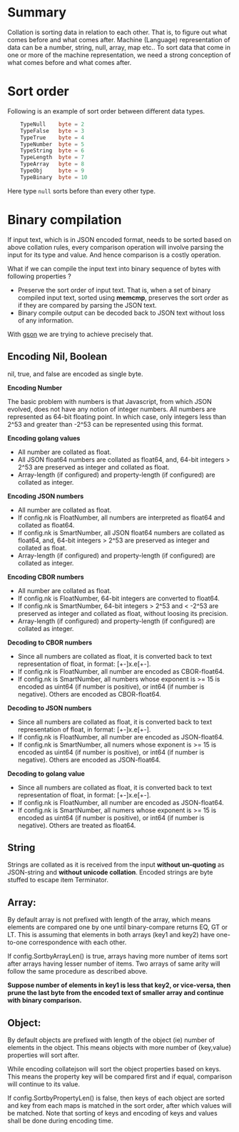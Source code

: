 Summary
=======

Collation is sorting data in relation to each other. That is, to figure
out what comes before and what comes after. Machine (Language) representation
of data can be a number, string, null, array, map etc.. To sort data that
come in one or more of the machine representation, we need a strong conception
of what comes before and what comes after.

Sort order
==========

Following is an example of sort order between different data types.

```go
	TypeNull    byte = 2
	TypeFalse   byte = 3
	TypeTrue    byte = 4
	TypeNumber  byte = 5
	TypeString  byte = 6
	TypeLength  byte = 7
	TypeArray   byte = 8
	TypeObj     byte = 9
	TypeBinary  byte = 10
```

Here type ``null`` sorts before than every other type.

Binary compilation
==================

If input text, which is in JSON encoded format, needs to be sorted based
on above collation rules, every comparison operation will involve parsing
the input for its type and value. And hence comparison is a costly operation.

What if we can compile the input text into binary sequence of bytes with
following properties ?

- Preserve the sort order of input text. That is, when a set of binary
compiled input text, sorted using **memcmp**, preserves the sort order
as if they are compared by parsing the JSON text.
- Binary compile output can be decoded back to JSON text without loss
of any information.

With [gson](http://github.com/prataprc/gson) we are trying to achieve
precisely that.

Encoding Nil, Boolean
---------------------

nil, true, and false are encoded as single byte.

**Encoding Number**

The basic problem with numbers is that Javascript, from which JSON evolved,
does not have any notion of integer numbers. All numbers are represented as
64-bit floating point. In which case, only integers less than 2^53 and greater
than -2^53 can be represented using this format.

**Encoding golang values**

* All number are collated as float.
* All JSON float64 numbers are collated as float64, and,
  64-bit integers > 2^53 are preserved as integer and collated as float.
* Array-length (if configured) and property-length (if configured) are
  collated as integer.

**Encoding JSON numbers**

* All number are collated as float.
* If config.nk is FloatNumber, all numbers are interpreted as float64
  and collated as float64.
* If config.nk is SmartNumber, all JSON float64 numbers are collated as
  float64, and, 64-bit integers > 2^53 are preserved as integer and collated
  as float.
* Array-length (if configured) and property-length (if configured) are
  collated as integer.

**Encoding CBOR numbers**

* All number are collated as float.
* If config.nk is FloatNumber, 64-bit integers are converted to float64.
* If config.nk is SmartNumber, 64-bit integers > 2^53 and < -2^53 are
  preserved as integer and collated as float, without loosing its
  precision.
* Array-length (if configured) and property-length (if configured) are
  collated as integer.

**Decoding to CBOR numbers**

* Since all numbers are collated as float, it is converted back to text
  representation of float, in format: [+-]x.<mantissa>e[+-]<exp>.
* If config.nk is FloatNumber, all number are encoded as CBOR-float64.
* If config.nk is SmartNumber, all numbers whose exponent is >= 15 is encoded
  as uint64 (if number is positive), or int64 (if number is negative).
  Others are encoded as CBOR-float64.

**Decoding to JSON numbers**

* Since all numbers are collated as float, it is converted back to text
  representation of float, in format: [+-]x.<mantissa>e[+-]<exp>.
* If config.nk is FloatNumber, all number are encoded as JSON-float64.
* If config.nk is SmartNumber, all numers whose exponent is >= 15 is encoded
  as uint64 (if number is positive), or int64 (if number is negative).
  Others are encoded as JSON-float64.

**Decoding to golang value**

* Since all numbers are collated as float, it is converted back to text
  representation of float, in format: [+-]x.<mantissa>e[+-]<exp>.
* If config.nk is FloatNumber, all number are encoded as JSON-float64.
* If config.nk is SmartNumber, all numers whose exponent is >= 15 is encoded
  as uint64 (if number is positive), or int64 (if number is negative).
  Others are treated as float64.

String
------

Strings are collated as it is received from the input **without
un-quoting** as JSON-string and **without unicode collation**.
Encoded strings are byte stuffed to escape item Terminator.

Array:
------

By default array is not prefixed with length of the array, which means
elements are compared one by one until binary-compare returns EQ, GT or
LT. This is assuming that elements in both arrays (key1 and key2) have
one-to-one correspondence with each other.

If config.SortbyArrayLen() is true, arrays having more number of items
sort after arrays having lesser number of items. Two arrays of same
arity will follow the same procedure as described above.

**Suppose number of elements in key1 is less that key2, or vice-versa,
then prune the last byte from the encoded text of smaller array and
continue with binary comparison.**

Object:
-------

By default objects are prefixed with length of the object (ie) number of
elements in the object. This means objects with more number of {key,value}
properties will sort after.

While encoding collatejson will sort the object properties based on keys.
This means the property key will be compared first and if equal, comparison
will continue to its value.

If config.SortbyPropertyLen() is false, then keys of each object are sorted
and key from each maps is matched in the sort order, after which values
will be matched. Note that sorting of keys and encoding of keys and values
shall be done during encoding time.

